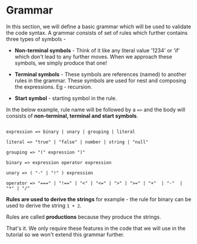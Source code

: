 # Grammar

In this section, we will define a basic grammar which will be used to validate the code syntax. A grammar consists of set of rules which further contains three types of symbols -

* **Non-terminal symbols** - Think of it like any literal value '1234' or 'if' which don't lead to any further moves. When we approach these symbols, we simply produce that one!

* **Terminal symbols** - These symbols are references (named) to another rules in the grammar. These symbols are used for nest and composing the expressions. Eg - recursion.

* **Start symbol** - starting symbol in the rule.

In the below example, rule name will be followed by a `=>` and the body will consists of **non-terminal, terminal and start symbols**.

```

expression => binary | unary | grouping | literal

literal => "true" | "false" | number | string | "null"

grouping => "(" expression ")"

binary => expression operator expression

unary => ( "-" | "!" ) expression

operator => "===" | "!==" | "<" | "<=" | ">" | ">=" | "+"  | "-"  | "*" | "/"

```

**Rules are used to derive the strings** for example - the rule for binary can be used to derive the string `1 + 2`.

Rules are called **productions** because they produce the strings.

That's it. We only require these features in the code that we will use in the tutorial so we won't extend this grammar further.
